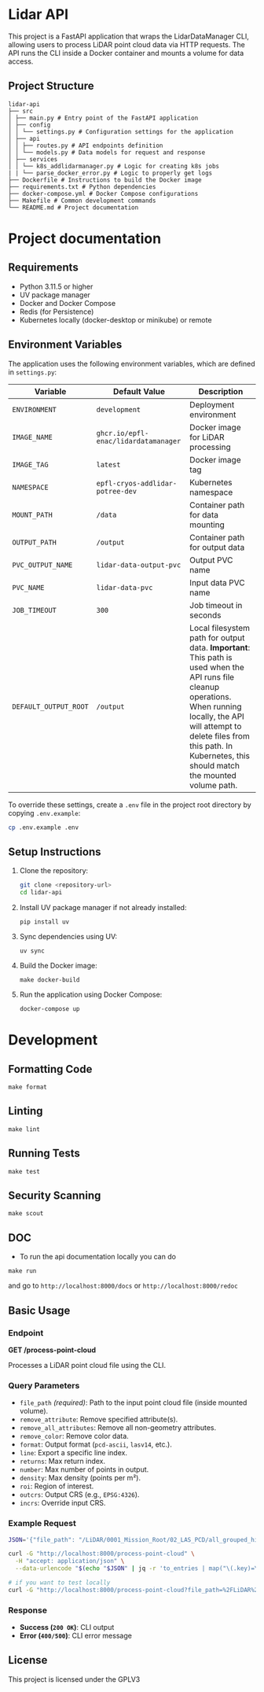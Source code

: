 # Lidar API

This project is a FastAPI application that wraps the LidarDataManager CLI, allowing users to process LiDAR point cloud data via HTTP requests. The API runs the CLI inside a Docker container and mounts a volume for data access.

## Project Structure

```
lidar-api
├── src 
│ ├── main.py # Entry point of the FastAPI application 
│ ├── config 
│ │ └── settings.py # Configuration settings for the application 
│ ├── api 
│ │ ├── routes.py # API endpoints definition 
│ │ └── models.py # Data models for request and response 
│ ├── services 
│ │ └── k8s_addlidarmanager.py # Logic for creating k8s jobs
| | └── parse_docker_error.py # Logic to properly get logs
├── Dockerfile # Instructions to build the Docker image 
├── requirements.txt # Python dependencies 
├── docker-compose.yml # Docker Compose configurations 
├── Makefile # Common development commands 
└── README.md # Project documentation
```

# Project documentation

## Requirements

- Python 3.11.5 or higher
- UV package manager
- Docker and Docker Compose
- Redis (for Persistence)
- Kubernetes locally (docker-desktop or minikube) or remote

## Environment Variables

The application uses the following environment variables, which are defined in `settings.py`:

| Variable            | Default Value                       | Description                               |
|---------------------|-------------------------------------|-------------------------------------------|
| `ENVIRONMENT`       | `development`                       | Deployment environment                    |
| `IMAGE_NAME`        | `ghcr.io/epfl-enac/lidardatamanager`| Docker image for LiDAR processing         |
| `IMAGE_TAG`         | `latest`                            | Docker image tag                          |
| `NAMESPACE`         | `epfl-cryos-addlidar-potree-dev`    | Kubernetes namespace                      |
| `MOUNT_PATH`        | `/data`                             | Container path for data mounting          |
| `OUTPUT_PATH`       | `/output`                           | Container path for output data            |
| `PVC_OUTPUT_NAME`   | `lidar-data-output-pvc`             | Output PVC name                           |
| `PVC_NAME`          | `lidar-data-pvc`                    | Input data PVC name                       |
| `JOB_TIMEOUT`       | `300`                               | Job timeout in seconds                    |
| `DEFAULT_OUTPUT_ROOT`| `/output`                          | Local filesystem path for output data. **Important**: This path is used when the API runs file cleanup operations. When running locally, the API will attempt to delete files from this path. In Kubernetes, this should match the mounted volume path. |

To override these settings, create a `.env` file in the project root directory by copying `.env.example`:

```bash
cp .env.example .env
```

## Setup Instructions

1. Clone the repository:
   ```bash
   git clone <repository-url>
   cd lidar-api

2. Install UV package manager if not already installed:
   ```
   pip install uv
   ```
3. Sync dependencies using UV:
   ```
   uv sync
   ```

3. Build the Docker image:
   ```
   make docker-build
   ```

4. Run the application using Docker Compose:
   ```
   docker-compose up
   ```

# Development
## Formatting Code
   ```
   make format
   ```
## Linting
   ```
   make lint
   ```
## Running Tests
   ```
   make test
   ```
## Security Scanning
   ```
   make scout
   ```

## DOC

- To run the api documentation locally you can do 

`make run`

and go to `http://localhost:8000/docs` or `http://localhost:8000/redoc`


## Basic Usage

### Endpoint

**GET /process-point-cloud**

Processes a LiDAR point cloud file using the CLI.

### Query Parameters

- `file_path` *(required)*: Path to the input point cloud file (inside mounted volume).
- `remove_attribute`: Remove specified attribute(s).
- `remove_all_attributes`: Remove all non-geometry attributes.
- `remove_color`: Remove color data.
- `format`: Output format (`pcd-ascii`, `lasv14`, etc.).
- `line`: Export a specific line index.
- `returns`: Max return index.
- `number`: Max number of points in output.
- `density`: Max density (points per m²).
- `roi`: Region of interest.
- `outcrs`: Output CRS (e.g., `EPSG:4326`).
- `incrs`: Override input CRS.

### Example Request

```bash
JSON='{"file_path": "/LiDAR/0001_Mission_Root/02_LAS_PCD/all_grouped_high_veg_10th_point.las", "outcrs": "EPSG:4326", "returns": 10, "format": "lasv14"}'

curl -G "http://localhost:8000/process-point-cloud" \
  -H "accept: application/json" \
  --data-urlencode "$(echo "$JSON" | jq -r 'to_entries | map("\(.key)=\(.value|@uri)") | join("&")')"
```

```bash
# if you want to test locally
curl -G "http://localhost:8000/process-point-cloud?file_path=%2FLiDAR%2F0001_Mission_Root%2F02_LAS_PCD%2Fall_grouped_high_veg_10th_point.las&outcrs=EPSG%3A4326&line=1&format=pcd-ascii"
```

### Response

- **Success (`200 OK`)**: CLI output
- **Error (`400/500`)**: CLI error message

## License

This project is licensed under the GPLV3